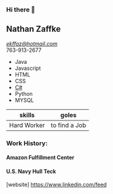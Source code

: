 ### Hi there 👋

## Nathan Zaffke<br/>
*ekffaz@hotmail.com*<br/> 
763-913-2677

- Java
- Javascript
- HTML
- CSS
- [C#](https://github.com/nzaffke/FinalProject)
- Python
- MYSQL

skills      | goles
------------|--------------
Hard Worker | to find a Job
### Work History:

#### Amazon Fulfillment Center

#### U.S. Navy Hull Teck



[website] https://www.linkedin.com/feed
